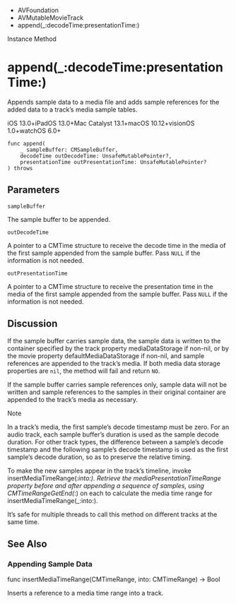 

- AVFoundation
- AVMutableMovieTrack
-  append(\_:decodeTime:presentationTime:) 

Instance Method

# append(\_:decodeTime:presentationTime:)

Appends sample data to a media file and adds sample references for the added data to a track’s media sample tables.

iOS 13.0+iPadOS 13.0+Mac Catalyst 13.1+macOS 10.12+visionOS 1.0+watchOS 6.0+

``` source
func append(
    _ sampleBuffer: CMSampleBuffer,
    decodeTime outDecodeTime: UnsafeMutablePointer?,
    presentationTime outPresentationTime: UnsafeMutablePointer?
) throws
```

## Parameters 

`sampleBuffer`  

The sample buffer to be appended.

`outDecodeTime`  

A pointer to a CMTime structure to receive the decode time in the media of the first sample appended from the sample buffer. Pass `NULL` if the information is not needed.

`outPresentationTime`  

A pointer to a CMTime structure to receive the presentation time in the media of the first sample appended from the sample buffer. Pass `NULL` if the information is not needed.

## Discussion

If the sample buffer carries sample data, the sample data is written to the container specified by the track property mediaDataStorage if non-nil, or by the movie property defaultMediaDataStorage if non-nil, and sample references are appended to the track’s media. If both media data storage properties are `nil`, the method will fail and return `NO`.

If the sample buffer carries sample references only, sample data will not be written and sample references to the samples in their original container are appended to the track’s media as necessary.

Note

In a track’s media, the first sample’s decode timestamp must be zero. For an audio track, each sample buffer’s duration is used as the sample decode duration. For other track types, the difference between a sample’s decode timestamp and the following sample’s decode timestamp is used as the first sample’s decode duration, so as to preserve the relative timing.

To make the new samples appear in the track’s timeline, invoke insertMediaTimeRange(_:into:). Retrieve the mediaPresentationTimeRange property before and after appending a sequence of samples, using CMTimeRangeGetEnd(_:) on each to calculate the media time range for insertMediaTimeRange(_:into:).

It’s safe for multiple threads to call this method on different tracks at the same time.

## See Also

### Appending Sample Data

func insertMediaTimeRange(CMTimeRange, into: CMTimeRange) -> Bool

Inserts a reference to a media time range into a track.

